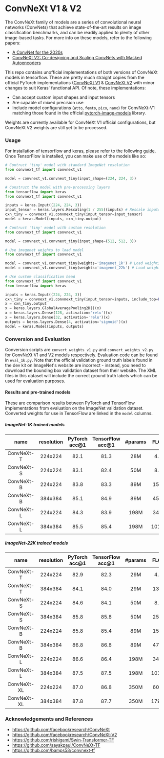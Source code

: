 # ConvNeXt V1 & V2

The ConvNeXt family of models are a series of convolutional neural networks (ConvNets) that achieve state-of-the-art results on image classification benchmarks, and can be readily applied to plenty of other image-based tasks. For more info on these models, refer to the following papers:

- [A ConvNet for the 2020s](https://arxiv.org/abs/2201.03545)
- [ConvNeXt V2: Co-designing and Scaling ConvNets with Masked Autoencoders](http://arxiv.org/abs/2301.00808)

This repo contains unofficial implementations of both versions of ConvNeXt models in tensorflow. These are pretty much straight copies from the official PyTorch implementations ([ConvNeXt V1](https://github.com/facebookresearch/ConvNeXt) & [ConvNeXt V2](https://github.com/facebookresearch/ConvNeXt-V2) with minor changes to suit Keras' functional API. Of note, these implementations:

- Can accept custom input shapes and input tensors
- Are capable of mixed precision use
- Include model configurations (`atto`, `femto`, `pico`, `nano`) for ConvNeXt-V1 matching those found in the official [pytorch-image-models](https://github.com/huggingface/pytorch-image-models) library. 

Weights are currently available for ConvNeXt V1 official configurations, but ConvNeXt V2 weights are still yet to be processed.

### Usage

For installation of tensorflow and keras, please refer to the following [guide](https://www.tensorflow.org/install). Once TensorFlow is installed, you can make use of the models like so:

``` py
# Contruct 'tiny' model with standard ImageNet resolution
from convnext_tf import convnext_v1

model = convnext_v1.convnext_tiny(input_shape=(224, 224, 3))
```

``` py
# Construct the model with pre-processing layers
from tensorflow import keras
from convnext_tf import convnext_v1

inputs = keras.Input((224, 224, 3))
input_tensor = keras.layers.Rescaling(1 / 255)(inputs) # Rescale inputs to 0 - 1
cxn_tiny = convnext_v1.convnext_tiny(input_tensor=input_tensor)
model = keras.Model(inputs, cxn_tiny.output)
```

``` py
# Contruct 'tiny' model with custom resolution
from convnext_tf import convnext_v1

model = convnext_v1.convnext_tiny(input_shape=(512, 512, 3))
```

``` py
# Use imagenet weights to load model
from convnext_tf import convnext_v1

model = convnext_v1.convnext_tiny(weights='imagenet_1k') # Load weights trained on ImageNet-1k dataset
model = convnext_v1.convnext_tiny(weights='imagenet_22k') # Load weights trained on ImageNet-22k dataset and fine-tuned on ImageNet-1k dataset
```

``` py
# Use custom classification head
from convnext_tf import convnext_v1
from tensorflow import keras

inputs = keras.Input((224, 224, 3))
cxn_tiny = convnext_v1.convnext_tiny(input_tensor=inputs, include_top=False)
x = cxn_tiny.output
x = keras.layers.GlobalAveragePooling2D()(x)
x = keras.layers.Dense(128, activation='relu')(x)
x = keras.layers.Dense(32, activation='relu')(x)
outputs = keras.layers.Dense(4, activation='sigmoid')(x)
model = keras.Model(inputs, outputs)
```

### Conversion and Evaluation

Conversion scripts are `convert_weights_v1.py` and `convert_weights_v2.py` for ConvNeXt V1 and V2 models respectively. Evaluation code can be found in `eval_1k.py`. Note that the official validation ground truth labels found in the dev kit on ImageNet's website are incorrect - instead, you need to download the bounding box validation dataset from their website. The XML files in this dataset will include the correct ground truth labels which can be used for evaluation purposes. 

#### Results and pre-trained models

These are comparison results between PyTorch and TensorFlow implementations from evaluation on the ImageNet validation dataset. Converted weights for use in TensorFlow are linked in the `model` columns.

##### ImageNet-1K trained models

| name | resolution | PyTorch acc@1 | TensorFlow acc@1 | #params | FLOPs | model |
|:---:|:---:|:---:|:---:| :---:|:---:|:---:|
| ConvNeXt-T | 224x224 | 82.1 | 81.3 | 28M | 4.5G | [model](https://github.com/zibbini/convnext-v2_tensorflow/releases/download/v0.1/convnext_tiny_1k_224_ema.h5) |
| ConvNeXt-S | 224x224 | 83.1 | 82.4 | 50M | 8.7G | [model](https://github.com/zibbini/convnext-v2_tensorflow/releases/download/v0.1/convnext_small_1k_224_ema.h5) |
| ConvNeXt-B | 224x224 | 83.8 | 83.3 | 89M | 15.4G | [model](https://github.com/zibbini/convnext-v2_tensorflow/releases/download/v0.1/convnext_base_1k_224_ema.h5) |
| ConvNeXt-B | 384x384 | 85.1 | 84.9 | 89M | 45.0G | [model](https://github.com/zibbini/convnext-v2_tensorflow/releases/download/v0.1/convnext_base_1k_384_ema.h5) |
| ConvNeXt-L | 224x224 | 84.3 | 83.9 | 198M | 34.4G | [model](https://github.com/zibbini/convnext-v2_tensorflow/releases/download/v0.1/convnext_large_1k_224_ema.h5) |
| ConvNeXt-L | 384x384 | 85.5 | 85.4 | 198M | 101.0G | [model](https://github.com/zibbini/convnext-v2_tensorflow/releases/download/v0.1/convnext_large_1k_384_ema.h5) |

##### ImageNet-22K trained models

| name | resolution | PyTorch acc@1 | TensorFlow acc@1 | #params | FLOPs | model |
|:---:|:---:|:---:|:---:| :---:| :---:|:---:|
| ConvNeXt-T | 224x224 | 82.9 | 82.3 | 29M | 4.5G | [model](https://github.com/zibbini/convnext-v2_tensorflow/releases/download/v0.1/convnext_tiny_22k_1k_224.h5)
| ConvNeXt-T | 384x384 | 84.1 | 84.0 | 29M | 13.1G | [model](https://github.com/zibbini/convnext-v2_tensorflow/releases/download/v0.1/convnext_tiny_22k_1k_384.h5)
| ConvNeXt-S | 224x224 | 84.6 | 84.1 | 50M | 8.7G | [model](https://github.com/zibbini/convnext-v2_tensorflow/releases/download/v0.1/convnext_small_22k_1k_224_ema.h5)
| ConvNeXt-S | 384x384 | 85.8 | 85.8 | 50M | 25.5G | [model](https://github.com/zibbini/convnext-v2_tensorflow/releases/download/v0.1/convnext_small_22k_1k_384_ema.h5)
| ConvNeXt-B | 224x224 | 85.8 | 85.4 | 89M | 15.4G | [model](https://github.com/zibbini/convnext-v2_tensorflow/releases/download/v0.1/convnext_base_22k_1k_224_ema.h5)
| ConvNeXt-B | 384x384 | 86.8 | 86.8 | 89M | 47.0G | [model](https://github.com/zibbini/convnext-v2_tensorflow/releases/download/v0.1/convnext_base_22k_1k_384_ema.h5)
| ConvNeXt-L | 224x224 | 86.6 | 86.4 | 198M | 34.4G | [model](https://github.com/zibbini/convnext-v2_tensorflow/releases/download/v0.1/convnext_large_22k_1k_224_ema.h5)
| ConvNeXt-L | 384x384 | 87.5 | 87.5 | 198M | 101.0G | [model](https://github.com/zibbini/convnext-v2_tensorflow/releases/download/v0.1/convnext_large_22k_1k_384_ema.h5)
| ConvNeXt-XL | 224x224 | 87.0 | 86.8 | 350M | 60.9G | [model](https://github.com/zibbini/convnext-v2_tensorflow/releases/download/v0.1/convnext_xlarge_22k_1k_224_ema.h5)
| ConvNeXt-XL | 384x384 | 87.8 | 87.7 | 350M | 179.0G | [model](https://github.com/zibbini/convnext-v2_tensorflow/releases/download/v0.1/convnext_xlarge_22k_1k_384_ema.h5)

### Acknowledgements and References

- https://github.com/facebookresearch/ConvNeXt
- https://github.com/facebookresearch/ConvNeXt-V2
- https://github.com/rishigami/Swin-Transformer-TF
- https://github.com/sayakpaul/ConvNeXt-TF
- https://github.com/bamps53/convnext-tf